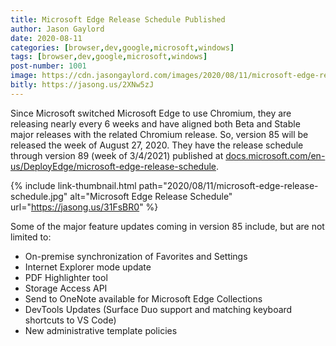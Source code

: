 ```yaml
---
title: Microsoft Edge Release Schedule Published
author: Jason Gaylord
date: 2020-08-11
categories: [browser,dev,google,microsoft,windows]
tags: [browser,dev,google,microsoft,windows]
post-number: 1001
image: https://cdn.jasongaylord.com/images/2020/08/11/microsoft-edge-release-schedule.jpg
bitly: https://jasong.us/2XNw5zJ
---
```


Since Microsoft switched Microsoft Edge to use Chromium, they are releasing nearly every 6 weeks and have aligned both Beta and Stable major releases with the related Chromium release. So, version 85 will be released the week of August 27, 2020. They have the release schedule through version 89 (week of 3/4/2021) published at [docs.microsoft.com/en-us/DeployEdge/microsoft-edge-release-schedule](https://jasong.us/31FsBR0). 

{% include link-thumbnail.html path="2020/08/11/microsoft-edge-release-schedule.jpg" alt="Microsoft Edge Release Schedule" url="https://jasong.us/31FsBR0" %}

Some of the major feature updates coming in version 85 include, but are not limited to:

* On-premise synchronization of Favorites and Settings
* Internet Explorer mode update
* PDF Highlighter tool
* Storage Access API
* Send to OneNote available for Microsoft Edge Collections
* DevTools Updates (Surface Duo support and matching keyboard shortcuts to VS Code)
* New administrative template policies
